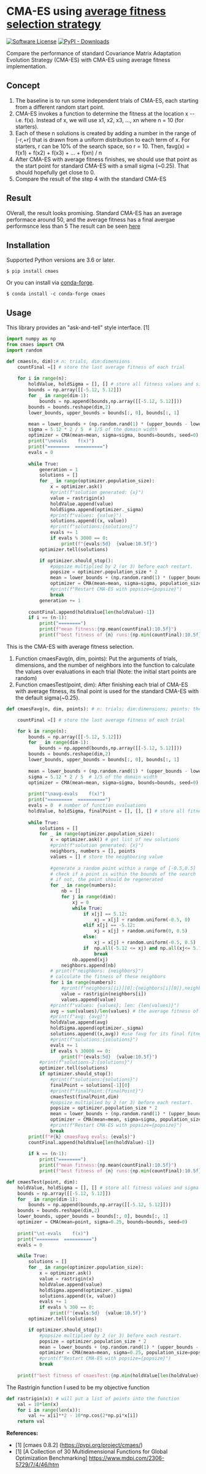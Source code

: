 # CMA-ES using [average fitness selection strategy](https://ieeexplore.ieee.org/document/9870232)
[![Software License](https://img.shields.io/badge/license-MIT-brightgreen.svg?style=flat-square)](./LICENSE) [![PyPI - Downloads](https://img.shields.io/pypi/dw/cmaes)](https://pypistats.org/packages/cmaes)


Compare the performance of standard Covariance Matrix Adaptation Evolution Strategy (CMA-ES) with CMA-ES using average fitness implementation.

## Concept
1. The baseline is to run some independent trials of CMA-ES, each starting from a different random start point.  
2. CMA-ES invokes a function to determine the fitness at the location x -- i.e. f(x).  Instead of x, we will use x1, x2, x3, ..., xn where n = 10 (for starters).  
3. Each of these n solutions is created by adding a number in the range of [-r,+r] that is drawn from a uniform distribution to each term of x.  For starters, r can be 10% of the search space, so r = 10.  Then, favg(x) = f(x1) + f(x2) + f(x3) + ... + f(xn) / n
4. After CMA-ES with average fitness finishes, we should use that point as the start point for standard CMA-ES with a small sigma (~0.25).  That should hopefully get close to 0.
5. Compare the result of the step 4 with the standard CMA-ES

## Result
OVerall, the result looks promising. Standard CMA-ES has an average performace around 50, and the average fitness has a final avergae performsnce less than 5
The result can be seen [here](https://www.notion.so/result-986cbbdcc2ee48cab02abc3f6d5d3f7c)

## Installation

Supported Python versions are 3.6 or later.

```
$ pip install cmaes
```

Or you can install via [conda-forge](https://anaconda.org/conda-forge/cmaes).

```
$ conda install -c conda-forge cmaes
```

## Usage

This library provides an "ask-and-tell" style interface. [1]

```python
import numpy as np
from cmaes import CMA
import random

def cmaes(n, dim):# n: trials, dim:dimensions
    countFinal =[] # store the last average fitness of each trial    
    
    for i in range(n): 
        holdValue, holdSigma = [], [] # store all fitness values and sigma in this trial
        bounds = np.array([[-5.12, 5.12]])
        for _ in range(dim-1):
            bounds = np.append(bounds,np.array([[-5.12, 5.12]]))
        bounds = bounds.reshape(dim,2)
        lower_bounds, upper_bounds = bounds[:, 0], bounds[:, 1]

        mean = lower_bounds + (np.random.rand(1) * (upper_bounds - lower_bounds)) # original point for CMAES
        sigma = 5.12 * 2 / 5  # 1/5 of the domain width
        optimizer = CMA(mean=mean, sigma=sigma, bounds=bounds, seed=0)
        print("\nevals    f(x)")
        print("========  ==========")
        evals = 0
        
        while True:
            generation = 1
            solutions = []
            for _ in range(optimizer.population_size):
                x = optimizer.ask()
                #print(f"solution generated: {x}")
                value = rastrigin(x)
                holdValue.append(value)  
                holdSigma.append(optimizer._sigma)
                #print(f"values: {value}")
                solutions.append((x, value))        
                #print(f"solutions:{solutions}")
                evals += 1
                if evals % 3000 == 0:
                    print(f"{evals:5d}  {value:10.5f}")
            optimizer.tell(solutions)

            if optimizer.should_stop():
                #popsize multiplied by 2 (or 3) before each restart.
                popsize = optimizer.population_size * 2
                mean = lower_bounds + (np.random.rand(1) * (upper_bounds - lower_bounds))
                optimizer = CMA(mean=mean, sigma=sigma, population_size=popsize)
                #print(f"Restart CMA-ES with popsize={popsize}")
                break
            generation += 1
            
        countFinal.append(holdValue[len(holdValue)-1])   
        if i == (n-1):
            print("========")
            print(f"mean fitness:{np.mean(countFinal):10.5f}")
            print(f"best fitness of {n} runs:{np.min(countFinal):10.5f}")
```

This is the CMA-ES with average fitness selection.
1. Function cmaesFavg(n, dim, points): Put the arguments of trials, dimensions, and the number of neighbors into the function to calculate the values over evaluations in each trial (Note: the initial start points are random)
2. Function cmaesTest(point, dim): After finishing each trial of CMA-ES with average fitness, its final point is used for the standard CMA-ES with the default sigma(~0.25).
```python
def cmaesFavg(n, dim, points): # n: trials; dim:dimensions; points: the number of neighbors

    countFinal =[] # store the last average fitness of each trial

    for k in range(n):
        bounds = np.array([[-5.12, 5.12]])
        for _ in range(dim-1):
            bounds = np.append(bounds,np.array([[-5.12, 5.12]]))
        bounds = bounds.reshape(dim,2)
        lower_bounds, upper_bounds = bounds[:, 0], bounds[:, 1]
        
        mean = lower_bounds + (np.random.rand(1) * (upper_bounds - lower_bounds)) # random start point
        sigma = 5.12 * 2 / 5  # 1/5 of the domain width
        optimizer = CMA(mean=mean, sigma=sigma, bounds=bounds, seed=0)
        
        print("\navg-evals    f(x)")
        print("=========  ==========")
        evals = 0  # number of function evaluations
        holdValue, holdSigma, finalPoint = [], [], [] # store all fitness values, sigma, final point in each trial
        
        while True:
            solutions = [] 
            for _ in range(optimizer.population_size):
                x = optimizer.ask() # get list of new solutions
                #print(f"solution generated: {x}")
                neighbors, numbers = [], points
                values = [] # store the neighboring value 
                
                #generate a random point within a range of [-0.5,0.5]
                # check if a point is within the bounds of the search
                # if not, the point should be regenerated 
                for _ in range(numbers):
                    nb = []
                    for j in range(dim):
                        xj = 0            
                        while True: 
                            if x[j] == 5.12:
                                xj = x[j] + random.uniform(-0.5, 0)
                            elif x[j] == -5.12:
                                xj = x[j] + random.uniform(0, 0.5)
                            else:
                                xj = x[j] + random.uniform(-0.5, 0.5)
                            if  np.all(-5.12 <= xj) and np.all(xj<= 5.12):
                                break 
                        nb.append(xj)  
                    neighbors.append(nb)
                # print(f"neighbors: {neighbors}")       
                # calculate the fitness of these neighbors
                for i in range(numbers): 
                    #print(f"neighbors[{i}][0]:{neighbors[i][0]},neighbors[{i}][1]:{neighbors[i][1]}")
                    value = rastrigin(neighbors[i]) 
                    values.append(value) 
                #print(f"values: {values}; len: {len(values)}")
                avg = sum(values)/len(values) # the average fitness of the neighbors
                #print(f"avg: {avg}")
                holdValue.append(avg) 
                holdSigma.append(optimizer._sigma)
                solutions.append((x,avg)) #use favg for its final fitness and start normal CMA-ES from the final x location
                #print(f"solutions:{solutions}")
                evals += 1
                if evals % 30000 == 0:  
                    print(f"{evals:5d}  {value:10.5f}")
            #print(f"solutions-2:{solutions}")
            optimizer.tell(solutions)
            if optimizer.should_stop():
                #print(f"solutions:{solutions}")
                finalPoint = solutions[-1][0]
                #print(f"finalPoint:{finalPoint}")
                cmaesTest(finalPoint,dim)
                #popsize multiplied by 2 (or 3) before each restart.
                popsize = optimizer.population_size * 2
                mean = lower_bounds + (np.random.rand(1) * (upper_bounds - lower_bounds))
                optimizer = CMA(mean=mean, sigma=sigma, population_size=popsize)
                #print(f"Restart CMA-ES with popsize={popsize}")
                break
        print(f"#{k} cmaesFavg evals: {evals}")
        countFinal.append(holdValue[len(holdValue)-1])
        
        if k == (n-1):
            print("========")
            print(f"mean fitness:{np.mean(countFinal):10.5f}")
            print(f"best fitness of {n} runs:{np.min(countFinal):10.5f}")
```
```python
def cmaesTest(point, dim):
    holdValue, holdSigma = [], [] # store all fitness values and sigma in this trial
    bounds = np.array([[-5.12, 5.12]])
    for _ in range(dim-1): 
        bounds = np.append(bounds,np.array([[-5.12, 5.12]]))
    bounds = bounds.reshape(dim,2)
    lower_bounds, upper_bounds = bounds[:, 0], bounds[:, 1]
    optimizer = CMA(mean=point, sigma=0.25, bounds=bounds, seed=0)
    
    print("\nt-evals    f(x)")
    print("========  ==========")
    evals = 0

    while True:
        solutions = []
        for _ in range(optimizer.population_size):
            x = optimizer.ask()
            value = rastrigin(x)
            holdValue.append(value)  
            holdSigma.append(optimizer._sigma)
            solutions.append((x, value))        
            evals += 1
            if evals % 300 == 0:
                print(f"{evals:5d}  {value:10.5f}")
        optimizer.tell(solutions)

        if optimizer.should_stop():
            #popsize multiplied by 2 (or 3) before each restart.
            popsize = optimizer.population_size * 2
            mean = lower_bounds + (np.random.rand(1) * (upper_bounds - lower_bounds))
            optimizer = CMA(mean=mean, sigma=0.25, population_size=popsize)
            #print(f"Restart CMA-ES with popsize={popsize}")
            break
        
    print(f"best fitness of cmaesTest:{np.min(holdValue[len(holdValue)-1]):10.5f}")
```

The Rastrigin function I used to be my objective function

```python
def rastrigin(x): # will put a list of points into the function
    val = 10*len(x)
    for i in range(len(x)):
        val += x[i]**2 - 10*np.cos(2*np.pi*x[i])
    return val   
```

**References:**
* [1] [cmaes 0.8.2] (https://pypi.org/project/cmaes/)
* [1] [A Collection of 30 Multidimensional Functions for Global Optimization Benchmarking] https://www.mdpi.com/2306-5729/7/4/46/htm
